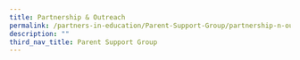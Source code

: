 ```yaml
---
title: Partnership & Outreach
permalink: /partners-in-education/Parent-Support-Group/partnership-n-outreach/
description: ""
third_nav_title: Parent Support Group
---
```

